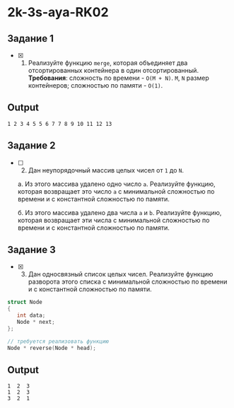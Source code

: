 # 2k-3s-aya-RK02

## Задание 1
- [x] 1. Реализуйте функцию `merge`, которая объединяет два отсортированных контейнера в один отсортированный.
**Требования**: сложность по времени - `O(M + N)`. `M`, `N` размер контейнеров; сложностью по памяти - `O(1)`.

## Output
```Shellsession
1 2 3 4 5 5 6 7 7 8 9 10 11 12 13 
```

## Задание 2
- [ ] 2. Дан неупорядочный массив целых чисел от `1` до `N`.
   
   a. Из этого массива удалено одно число `a`. Реализуйте функцию, которая возвращает это число `a` с минимальной сложностью по времени и с константной сложностью по памяти.
    
    б. Из этого массива удалено два числа `a` и `b`. Реализуйте функцию, которая возвращает эти числа с минимальной сложностью по времени и с константной сложностью по памяти.

## Задание 3
- [x] 3. Дан односвязный список целых чисел. Реализуйте функцию разворота этого списка с минимальной сложностью по времени и с константной сложностью по памяти.
```cpp
struct Node
{
   int data;
   Node * next;
};

// требуется реализовать функцию
Node * reverse(Node * head);
```
## Output
```Shellsession
1  2  3  
1  2  3
3  2  1
```
